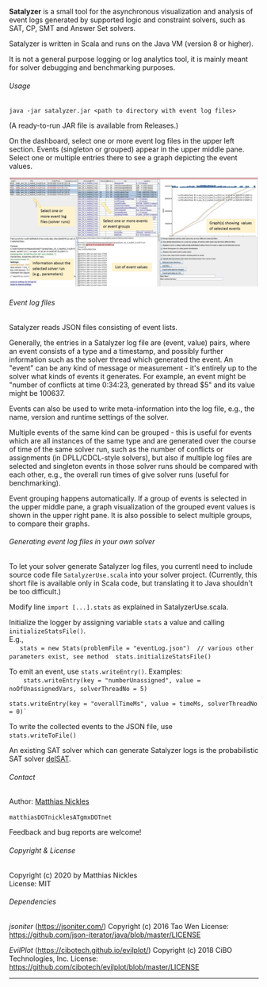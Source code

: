 **Satalyzer** is a small tool for the asynchronous visualization and analysis of event logs generated by supported logic and constraint solvers, such
as SAT, CP, SMT and Answer Set solvers.

Satalyzer is written in Scala and runs on the Java VM (version 8 or higher).  

It is not a general purpose logging or log analytics tool, it is mainly meant for solver debugging and benchmarking purposes.

###### Usage
  
`java -jar satalyzer.jar <path to directory with event log files>`

(A ready-to-run JAR file is available from Releases.)

On the dashboard, select one or more event log files in the upper left section. 
Events (singleton or grouped) appear in the upper middle pane. Select
one or multiple entries there to see a graph depicting the event values. 

![Dashboard](images/satalyzer_img2.jpg?raw=true "Dashboard")

###### Event log files

Satalyzer reads JSON files consisting of event lists.

Generally, the entries in a Satalyzer log file are (event, value) pairs, where
an event consists of a type and a timestamp, and possibly further information such 
as the solver thread which generated the event. An "event" can be any kind of message or
measurement - it's entirely up to the solver what kinds of events it generates.
For example, an event might be "number of conflicts at time 0:34:23, generated by thread $5" and its value
might be 100637.

Events can also be used to write meta-information into the log file, e.g., the 
name, version and runtime settings of the solver.
 
Multiple events of the same kind can be grouped - this is useful for events which 
are all instances of the same type and are generated over the course of time of the same
solver run, such as the number of conflicts or assignments (in DPLL/CDCL-style solvers),
but also if multiple log files are selected and singleton events in those solver
runs should be compared with each other, e.g., the overall run times of give solver runs (useful for benchmarking).

Event grouping happens automatically. If a group of events is selected in the upper middle pane,
a graph visualization of the grouped event values is shown in the upper right pane.
It is also possible to select multiple groups, to compare their graphs.

###### Generating event log files in your own solver

To let your solver generate Satalyzer log files, you currentl need to include source code file `SatalyzerUse.scala`
into your solver project. (Currently, this short file is available only in Scala code, but translating it
to Java shouldn't be too difficult.) 

Modify line `import [...].stats` as explained in SatalyzerUse.scala.
  
Initialize the logger by assigning variable `stats` a value and calling `initializeStatsFile()`.  
E.g.,  
`   stats = new Stats(problemFile = "eventLog.json")  // various other parameters exist, see method 
    stats.initializeStatsFile()`
 
To emit an event, use `stats.writeEntry()`. Examples:  
`   
    stats.writeEntry(key = "numberUnassigned", value = noOfUnassignedVars, solverThreadNo = 5)`
    
    stats.writeEntry(key = "overallTimeMs", value = timeMs, solverThreadNo = 0)`

To write the collected events to the JSON file, use   
	`stats.writeToFile()`

An existing SAT solver which can generate Satalyzer logs is the probabilistic SAT solver [delSAT](https://github.com/MatthiasNickles/delSAT).

###### Contact

Author: [Matthias Nickles](https://www.researchgate.net/profile/Matthias_Nickles)

`matthiasDOTnicklesATgmxDOTnet`

Feedback and bug reports are welcome!

###### Copyright & License

Copyright (c) 2020 by Matthias Nickles  
License: MIT

###### Dependencies

_jsoniter_ (https://jsoniter.com/)
Copyright (c) 2016 Tao Wen
License: https://github.com/json-iterator/java/blob/master/LICENSE

_EvilPlot_ (https://cibotech.github.io/evilplot/)
Copyright (c) 2018 CiBO Technologies, Inc.
License: https://github.com/cibotech/evilplot/blob/master/LICENSE
______
